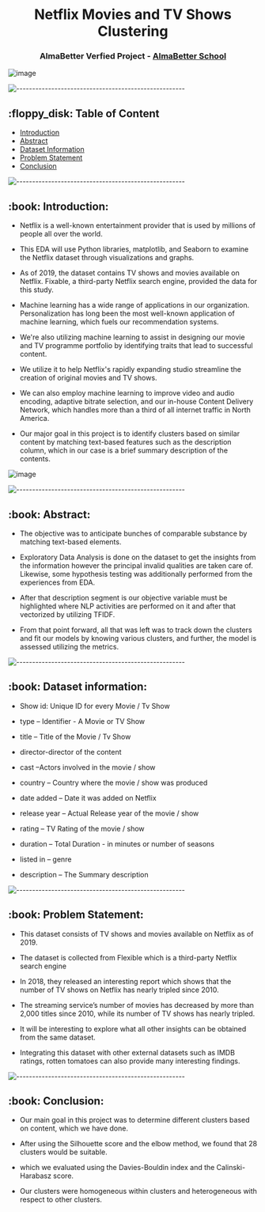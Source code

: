 <h1 align="center"> Netflix Movies and TV Shows Clustering
 </h1>

<h3 align="center"> AlmaBetter Verfied Project - <a href="https://www.almabetter.com/"> AlmaBetter School </a> </h5>

![image](https://user-images.githubusercontent.com/92014177/163596154-fe626523-5f9d-4f1d-ba9e-7f553ddb5343.png)

<p> </p>

![-----------------------------------------------------](https://raw.githubusercontent.com/andreasbm/readme/master/assets/lines/rainbow.png)

<h2> :floppy_disk: Table of Content</h2>

  * [Introduction](#Introduction)
  * [Abstract](#Abstract)
  * [Dataset Information](#dataset-information)
  * [Problem Statement](#Problem-Statement)
  * [Conclusion](#Conclusion)


![-----------------------------------------------------](https://raw.githubusercontent.com/andreasbm/readme/master/assets/lines/rainbow.png)


<h2> :book: Introduction:</h2>

* Netflix is a well-known entertainment provider that is used by millions of people all over the world.

* This EDA will use Python libraries, matplotlib, and Seaborn to examine the Netflix dataset through visualizations and graphs. 

* As of 2019, the dataset contains TV shows and movies available on Netflix. Fixable, a third-party Netflix search engine, provided the data for this study.

* Machine learning has a wide range of applications in our organization. Personalization has long been the most well-known application of machine learning, which fuels our recommendation systems. 

* We're also utilizing machine learning to assist in designing our movie and TV programme portfolio by identifying traits that lead to successful content.

*  We utilize it to help Netflix's rapidly expanding studio streamline the creation of original movies and TV shows.

* We can also employ machine learning to improve video and audio encoding, adaptive bitrate selection, and our in-house Content Delivery Network, which handles more than a third of all internet traffic in North America.

* Our major goal in this project is to identify clusters based on similar content by matching text-based features such as the description column, which in our case is a brief summary description of the contents.


![image](https://user-images.githubusercontent.com/92014177/163596296-17cfddef-49b8-4c3d-baa3-aaa062800827.png)


![-----------------------------------------------------](https://raw.githubusercontent.com/andreasbm/readme/master/assets/lines/rainbow.png)


<h2> :book: Abstract:</h2>

* The objective was to anticipate bunches of comparable substance by matching text-based elements.

* Exploratory Data Analysis is done on the dataset to get the insights from the information however the principal invalid qualities are taken care of. Likewise, some hypothesis testing was additionally performed from the experiences from EDA.

* After that description segment is our objective variable must be highlighted where NLP activities are performed on it and after that vectorized by utilizing TFIDF. 

* From that point forward, all that was left was to track down the clusters and fit our models by knowing various clusters, and further, the model is assessed utilizing the metrics.



![-----------------------------------------------------](https://raw.githubusercontent.com/andreasbm/readme/master/assets/lines/rainbow.png)


<h2> :book: Dataset information:</h2>


* Show id: Unique ID for every Movie / Tv Show


* type – Identifier - A Movie or TV Show


* title – Title of the Movie / Tv Show


* director-director of the content


* cast –Actors involved in the movie / show


* country – Country where the movie / show was produced


* date added – Date it was added on Netflix


* release year – Actual Release year of the movie / show


* rating – TV Rating of the movie / show


* duration – Total Duration - in minutes or number of seasons


* listed in – genre 


* description – The Summary description



![-----------------------------------------------------](https://raw.githubusercontent.com/andreasbm/readme/master/assets/lines/rainbow.png)

<h2> :book: Problem Statement:</h2>

* This dataset consists of TV shows and movies available on Netflix as of 2019. 

* The dataset is collected from Flexible which is a third-party Netflix search engine

* In 2018, they released an interesting report which shows that the number of TV shows on Netflix has nearly tripled since 2010.

* The streaming service’s number of movies has decreased by more than 2,000 titles since 2010, while its number of TV shows has nearly tripled. 

* It will be interesting to explore what all other insights can be obtained from the same dataset.

* Integrating this dataset with other external datasets such as IMDB ratings, rotten tomatoes can also provide many interesting findings.



![-----------------------------------------------------](https://raw.githubusercontent.com/andreasbm/readme/master/assets/lines/rainbow.png)

<h2> :book: Conclusion:</h2>

* Our main goal in this project was to determine different clusters based on content, which we have done.

* After using the Silhouette score and the elbow method, we found that 28 clusters would be suitable.

* which we evaluated using the Davies-Bouldin index and the Calinski-Harabasz score.

* Our clusters were homogeneous within clusters and heterogeneous with respect to other clusters.




